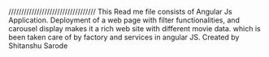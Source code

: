 //////////////////////////////////
This Read me file consists of Angular Js Application. 
Deployment of a web page with filter functionalities, and carousel display makes it a rich web site with different movie data. which is been taken care of by factory and services in angular JS.
Created by Shitanshu Sarode 